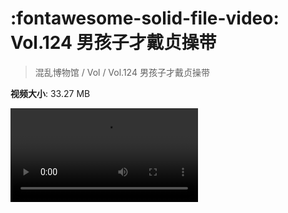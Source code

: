 # :fontawesome-solid-file-video: Vol.124 男孩子才戴贞操带

> 混乱博物馆 / Vol / Vol.124 男孩子才戴贞操带

**视频大小**: 33.27 MB

<div class="video"><video src="https://file.hsyhx.top/archive/混乱博物馆/Vol/Vol.124 男孩子才戴贞操带.mp4" controls preload>🤔 您的浏览器不支持 video 标签</video></div>